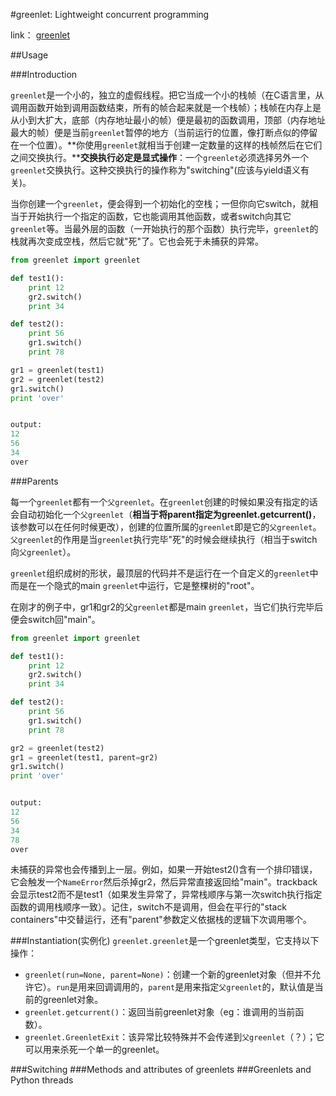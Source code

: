 #greenlet: Lightweight concurrent programming

link：    [greenlet](http://greenlet.readthedocs.org/en/latest/)

##Usage

###Introduction

`greenlet`是一个小的，独立的虚假线程。把它当成一个小的栈帧（在C语言里，从调用函数开始到调用函数结束，所有的帧合起来就是一个栈帧）；栈帧在内存上是从小到大扩大，底部（内存地址最小的帧）便是最初的函数调用，顶部（内存地址最大的帧）便是当前`greenlet`暂停的地方（当前运行的位置，像打断点似的停留在一个位置）。**你使用`greenlet`就相当于创建一定数量的这样的栈帧然后在它们之间交换执行。****交换执行必定是显式操作**：一个`greenlet`必须选择另外一个`greenlet`交换执行。这种交换执行的操作称为"switching"(应该与yield语义有关)。

当你创建一个`greenlet`，便会得到一个初始化的空栈；一但你向它switch，就相当于开始执行一个指定的函数，它也能调用其他函数，或者switch向其它`greenlet`等。当最外层的函数（一开始执行的那个函数）执行完毕，`greenlet`的栈就再次变成空栈，然后它就"死"了。它也会死于未捕获的异常。

```python
from greenlet import greenlet

def test1():
    print 12
    gr2.switch()
    print 34

def test2():
    print 56
    gr1.switch()
    print 78

gr1 = greenlet(test1)
gr2 = greenlet(test2)
gr1.switch()
print 'over'


output:
12
56
34
over

```

###Parents

每一个`greenlet`都有一个`父greenlet`。在`greenlet`创建的时候如果没有指定的话会自动初始化一个`父greenlet`（**相当于将parent指定为greenlet.getcurrent()**， 该参数可以在任何时候更改），创建的位置所属的`greenlet`即是它的`父greenlet`。`父greenlet`的作用是当`greenlet`执行完毕"死"的时候会继续执行（相当于switch向`父greenlet`）。

`greenlet`组织成树的形状，最顶层的代码并不是运行在一个自定义的`greenlet`中而是在一个隐式的main `greenlet`中运行，它是整棵树的"root"。

在刚才的例子中，gr1和gr2的父`greenlet`都是main `greenlet`，当它们执行完毕后便会switch回"main"。

```python
from greenlet import greenlet

def test1():
    print 12
    gr2.switch()
    print 34

def test2():
    print 56
    gr1.switch()
    print 78

gr2 = greenlet(test2)
gr1 = greenlet(test1, parent=gr2)
gr1.switch()
print 'over'


output:
12
56
34
78
over


```

未捕获的异常也会传播到上一层。例如，如果一开始test2()含有一个排印错误，它会触发一个``NameError``然后杀掉gr2，然后异常直接返回给"main"。trackback会显示test2而不是test1（如果发生异常了，异常栈顺序与第一次switch执行指定函数的调用栈顺序一致）。记住，switch不是调用，但会在平行的"stack containers"中交替运行，还有"parent"参数定义依据栈的逻辑下次调用哪个。

###Instantiation(实例化)
`greenlet.greenlet`是一个greenlet类型，它支持以下操作：

* `greenlet(run=None, parent=None)`：创建一个新的greenlet对象（但并不允许它）。`run`是用来回调调用的，`parent`是用来指定`父greenlet`的，默认值是当前的greenlet对象。
* `greenlet.getcurrent()`：返回当前greenlet对象（eg：谁调用的当前函数）。
* `greenlet.GreenletExit`：该异常比较特殊并不会传递到`父greenlet`（？）；它可以用来杀死一个单一的greenlet。


###Switching
###Methods and attributes of greenlets
###Greenlets and Python threads

